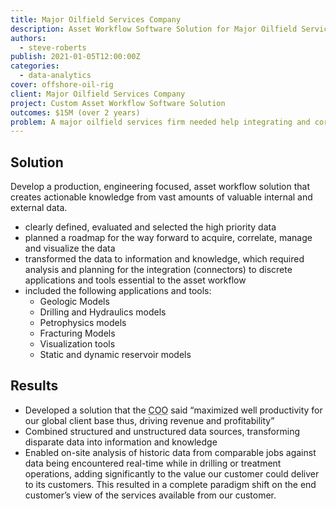 ```yaml
---
title: Major Oilfield Services Company
description: Asset Workflow Software Solution for Major Oilfield Services Company
authors:
  - steve-roberts
publish: 2021-01-05T12:00:00Z
categories:
  - data-analytics
cover: offshore-oil-rig
client: Major Oilfield Services Company
project: Custom Asset Workflow Software Solution
outcomes: $15M (over 2 years)
problem: A major oilfield services firm needed help integrating and correlating mountains of data related to thousands of wells in varying stages of production and perforation. The workflows and processes they used to make operational decisions were manual and laborious.
---
```


## Solution

Develop a production, engineering focused, asset workflow solution that creates actionable knowledge from vast amounts of valuable internal and external data.

- clearly defined, evaluated and selected the high priority data
- planned a roadmap for the way forward to acquire, correlate, manage and visualize the data
- transformed the data to information and knowledge, which required analysis and planning for the integration (connectors) to discrete applications and tools essential to the asset workflow
- included the following applications and tools:
  - Geologic Models
  - Drilling and Hydraulics models
  - Petrophysics models
  - Fracturing Models
  - Visualization tools
  - Static and dynamic reservoir models

## Results

- Developed a solution that the <abbr title="Chief Operating Officer">COO</abbr> said “maximized well productivity for our global client base thus, driving revenue and profitability”
- Combined structured and unstructured data sources, transforming disparate data into information and knowledge
- Enabled on-site analysis of historic data from comparable jobs against data being encountered real-time while in drilling or treatment operations, adding significantly to the value our customer could deliver to its customers. This resulted in a complete paradigm shift on the end customer’s view of the services available from our customer.
